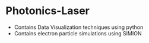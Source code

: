 # Photonics-Laser
* Contains Data Visualization techniques using python
* Contains electron particle simulations using SIMION
